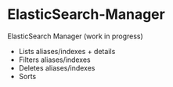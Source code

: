 # ElasticSearch-Manager
ElasticSearch Manager (work in progress)

* Lists aliases/indexes + details
* Filters aliases/indexes
* Deletes aliases/indexes
* Sorts
